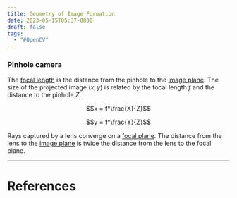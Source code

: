 ```yaml
---
title: Geometry of Image Formation
date: 2023-05-15T05:37-0800
draft: false
tags:
  - "#OpenCV"
---
```

### Pinhole camera

The [focal length](/notes/) is the distance from the pinhole to the [image plane](/notes/).  The size of the projected image $(x,y)$ is related by the focal length $f$ and the distance to the pinhole $Z$.

$$x = f*\frac{X}{Z}$$

$$y = f*\frac{Y}{Z}$$

Rays captured by a lens converge on a [focal plane](/notes/).  The distance from the lens to the [image plane](/notes/) is twice the distance from the lens to the focal plane.

---
# References
